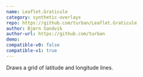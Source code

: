 ```yaml
---
name: Leaflet.Graticule
category: synthetic-overlays
repo: https://github.com/turban/Leaflet.Graticule
author: Bjørn Sandvik
author-url: https://github.com/turban
demo: 
compatible-v0: false
compatible-v1: true
---
```


Draws a grid of latitude and longitude lines.
